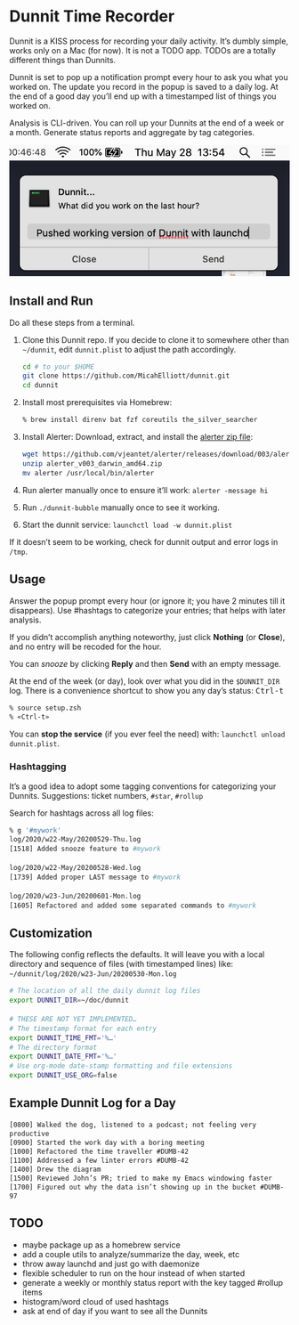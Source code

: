 # Dunnit Time Recorder

Dunnit is a KISS process for recording your daily activity. It’s
dumbly simple, works only on a Mac (for now). It is not a TODO app.
TODOs are a totally different things than Dunnits.

Dunnit is set to pop up a notification prompt every hour to ask you
what you worked on. The update you record in the popup is saved to a
daily log. At the end of a good day you’ll end up with a timestamped
list of things you worked on.

Analysis is CLI-driven. You can roll up your Dunnits at the end of a
week or a month. Generate status reports and aggregate by tag
categories.

![Dunnit Screenshot](dunnit.png)

## Install and Run

Do all these steps from a terminal.

1. Clone this Dunnit repo. If you decide to clone it to somewhere
   other than `~/dunnit`, edit `dunnit.plist` to adjust the path
   accordingly.

   ```sh
   cd # to your $HOME
   git clone https://github.com/MicahElliott/dunnit.git
   cd dunnit
   ```

1. Install most prerequisites via Homebrew:

   ```sh
   % brew install direnv bat fzf coreutils the_silver_searcher
   ```

1. Install Alerter: Download, extract, and install the
   [alerter zip file](https://github.com/vjeantet/alerter/releases):

   ```sh
   wget https://github.com/vjeantet/alerter/releases/download/003/alerter_v003_darwin_amd64.zip
   unzip alerter_v003_darwin_amd64.zip
   mv alerter /usr/local/bin/alerter
   ```

1. Run alerter manually once to ensure it’ll work: `alerter -message hi`

1. Run `./dunnit-bubble` manually once to see it working.

1. Start the dunnit service: `launchctl load -w dunnit.plist`

If it doesn’t seem to be working, check for dunnit output and error
logs in `/tmp`.

## Usage

Answer the popup prompt every hour (or ignore it; you have 2 minutes
till it disappears). Use #hashtags to categorize your entries; that
helps with later analysis.

If you didn’t accomplish anything noteworthy, just click **Nothing**
(or **Close**), and no entry will be recoded for the hour.

You can _snooze_ by clicking **Reply** and then **Send** with an empty
message.

At the end of the week (or day), look over what you did in the
`$DUNNIT_DIR` log. There is a convenience shortcut to show you any
day’s status: <kbd>Ctrl-t</kbd>

```sh
% source setup.zsh
% «Ctrl-t»
```

You can **stop the service** (if you ever feel the need) with:
`launchctl unload dunnit.plist`.

### Hashtagging

It’s a good idea to adopt some tagging conventions for categorizing
your Dunnits. Suggestions: ticket numbers, `#star`, `#rollup`

Search for hashtags across all log files:

```sh
% g '#mywork'
log/2020/w22-May/20200529-Thu.log
[1518] Added snooze feature to #mywork

log/2020/w22-May/20200528-Wed.log
[1739] Added proper LAST message to #mywork

log/2020/w23-Jun/20200601-Mon.log
[1605] Refactored and added some separated commands to #mywork
```

## Customization

The following config reflects the defaults. It will leave you with
a local directory and sequence of files (with timestamped lines) like:
`~/dunnit/log/2020/w23-Jun/20200530-Mon.log`

```sh
# The location of all the daily dunnit log files
export DUNNIT_DIR=~/doc/dunnit

# THESE ARE NOT YET IMPLEMENTED…
# The timestamp format for each entry
export DUNNIT_TIME_FMT='%…'
# The directory format
export DUNNIT_DATE_FMT='%…'
# Use org-mode date-stamp formatting and file extensions
export DUNNIT_USE_ORG=false
```

## Example Dunnit Log for a Day

```log
[0800] Walked the dog, listened to a podcast; not feeling very productive
[0900] Started the work day with a boring meeting
[1000] Refactored the time traveller #DUMB-42
[1100] Addressed a few linter errors #DUMB-42
[1400] Drew the diagram
[1500] Reviewed John’s PR; tried to make my Emacs windowing faster
[1700] Figured out why the data isn’t showing up in the bucket #DUMB-97
```

## TODO

- maybe package up as a homebrew service
- add a couple utils to analyze/summarize the day, week, etc
- throw away launchd and just go with daemonize
- flexible scheduler to run on the hour instead of when started
- generate a weekly or monthly status report with the key tagged
  #rollup items
- histogram/word cloud of used hashtags
- ask at end of day if you want to see all the Dunnits
